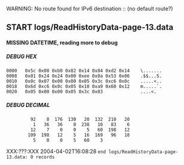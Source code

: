 WARNING: No route found for IPv6 destination :: (no default route?)
## START logs/ReadHistoryData-page-13.data
#### MISSING DATETIME, reading more to debug
##### DEBUG HEX
    0000   0x5c 0x08 0xb0 0x82 0x14 0x84 0xd2 0x14    \.......
    0008   0x01 0x24 0x24 0x00 0xee 0x0a 0x53 0x06    .$$...S.
    0010   0x0c 0x07 0x00 0x00 0x05 0x3c 0xc6 0x0c    .....<..
    0018   0x6d 0xc6 0x0c 0x05 0x10 0xa9 0x60 0x12    m.....`.
    0020   0x05 0x00 0x00 0x05 0x3c 0x03              ....<.
##### DEBUG DECIMAL
             92    8  176  130   20  132  210   20
              1   36   36    0  238   10   83    6
             12    7    0    0    5   60  198   12
            109  198   12    5   16  169   96   18
              5    0    0    5   60    3
XXX:???:XXX 2004-04-02T16:08:28
`end logs/ReadHistoryData-page-13.data: 0 records`
